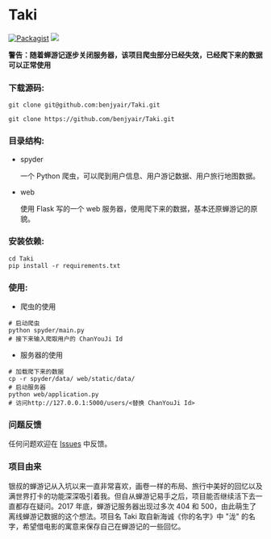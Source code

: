 # Taki

[![Packagist](https://img.shields.io/hexpm/l/plug.svg)](https://github.com/benjyair/Taki/blob/master/LICENSE)
[![](https://img.shields.io/badge/language-Python-green.svg)](https://github.com/benjyair/Taki)

**警告：随着蝉游记逐步关闭服务器，该项目爬虫部分已经失效，已经爬下来的数据可以正常使用**

### 下载源码:

```shell
git clone git@github.com:benjyair/Taki.git

git clone https://github.com/benjyair/Taki.git
```


### 目录结构:

* spyder

    一个 Python 爬虫，可以爬到用户信息、用户游记数据、用户旅行地图数据。

* web

    使用 Flask 写的一个 web 服务器，使用爬下来的数据，基本还原蝉游记的原貌。


### 安装依赖:
```shell
cd Taki
pip install -r requirements.txt
```


### 使用:

* 爬虫的使用
```shell
# 启动爬虫
python spyder/main.py
# 接下来输入爬取用户的 ChanYouJi Id
```


* 服务器的使用
```shell
# 加载爬下来的数据
cp -r spyder/data/ web/static/data/
# 启动服务器
python web/application.py
# 访问http://127.0.0.1:5000/users/<替换 ChanYouJi Id> 
```


### 问题反馈
任何问题欢迎在 [Issues](https://github.com/benjyair/Taki/issues) 中反馈。


### 项目由来
银叔的蝉游记从入坑以来一直非常喜欢，画卷一样的布局、旅行中美好的回忆以及满世界打卡的功能深深吸引着我。但自从蝉游记易手之后，项目能否继续活下去一直都存在疑问。2017 年底，蝉游记服务器出现过多次 404 和 500，由此萌生了离线蝉游记数据的这个想法。项目名 Taki 取自新海诚《你的名字》中 "泷" 的名字，希望借电影的寓意来保存自己在蝉游记的一些回忆。

